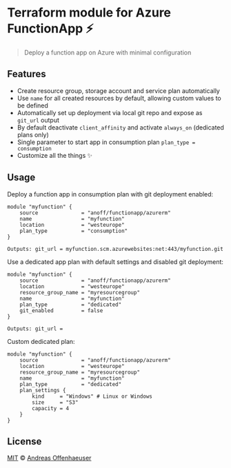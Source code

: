 # Terraform module for Azure FunctionApp ⚡️

> Deploy a function app on Azure with minimal configuration

## Features

- Create resource group, storage account and service plan automatically
- Use `name` for all created resources by default, allowing custom values to be defined
- Automatically set up deployment via local git repo and expose as `git_url` output
- By default deactivate `client_affinity` and activate `always_on` (dedicated plans only)
- Single parameter to start app in consumption plan `plan_type = consumption`
- Customize all the things ✨

## Usage

Deploy a function app in consumption plan with git deployment enabled:

```
module "myfunction" {
    source              = "anoff/functionapp/azurerm"
    name                = "myfunction"
    location            = "westeurope"
    plan_type           = "consumption"
}

Outputs: git_url = myfunction.scm.azurewebsites:net:443/myfunction.git
```

Use a dedicated app plan with default settings and disabled git deployment:

```
module "myfunction" {
    source              = "anoff/functionapp/azurerm"
    location            = "westeurope"
    resource_group_name = "myresourcegroup"
    name                = "myfunction"
    plan_type           = "dedicated"
    git_enabled         = false
}

Outputs: git_url =
```

Custom dedicated plan:

```
module "myfunction" {
    source              = "anoff/functionapp/azurerm"
    location            = "westeurope"
    resource_group_name = "myresourcegroup"
    name                = "myfunction"
    plan_type           = "dedicated"
    plan_settings {
        kind     = "Windows" # Linux or Windows
        size     = "S3"
        capacity = 4
    }
}
```

## License

[MIT](./LICENSE) © [Andreas Offenhaeuser](http://anoff.io)